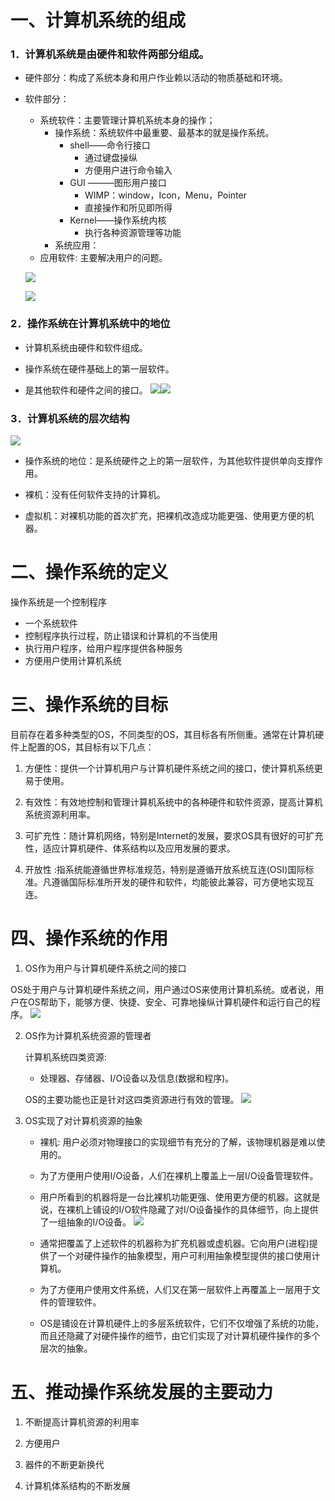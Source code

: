 # 一、计算机系统的组成

### 1．计算机系统是由硬件和软件两部分组成。

* 硬件部分：构成了系统本身和用户作业赖以活动的物质基础和环境。

* 软件部分：
  * 系统软件：主要管理计算机系统本身的操作；
    * 操作系统：系统软件中最重要、最基本的就是操作系统。
      * shell——命令行接口
        * 通过键盘操纵
        * 方便用户进行命令输入
      * GUI ———图形用户接口
        * WIMP：window，Icon，Menu，Pointer
        * 直接操作和所见即所得
      * Kernel——操作系统内核
        * 执行各种资源管理等功能
    * 系统应用：
  * 应用软件: 主要解决用户的问题。

  ![](/assets/图片1.png)

  ![](/assets/计算机系统.png)
### 2．操作系统在计算机系统中的地位

* 计算机系统由硬件和软件组成。

* 操作系统在硬件基础上的第一层软件。

* 是其他软件和硬件之间的接口。
  ![](/assets/图片2.png)![](/assets/图片3.png)


### 3．计算机系统的层次结构

![](/assets/图片4.png)

* 操作系统的地位：是系统硬件之上的第一层软件，为其他软件提供单向支撑作用。

* 裸机：没有任何软件支持的计算机。

* 虚拟机：对裸机功能的首次扩充，把裸机改造成功能更强、使用更方便的机器。

# 二、操作系统的定义

操作系统是一个控制程序
* 一个系统软件
* 控制程序执行过程，防止错误和计算机的不当使用
* 执行用户程序，给用户程序提供各种服务
* 方便用户使用计算机系统


# 三、操作系统的目标

目前存在着多种类型的OS，不同类型的OS，其目标各有所侧重。通常在计算机硬件上配置的OS，其目标有以下几点：

1. 方便性：提供一个计算机用户与计算机硬件系统之间的接口，使计算机系统更易于使用。

2. 有效性：有效地控制和管理计算机系统中的各种硬件和软件资源，提高计算机系统资源利用率。

3. 可扩充性：随计算机网络，特别是Internet的发展，要求OS具有很好的可扩充性，适应计算机硬件、体系结构以及应用发展的要求。

4. 开放性 :指系统能遵循世界标准规范，特别是遵循开放系统互连\(OSI\)国际标准。凡遵循国际标准所开发的硬件和软件，均能彼此兼容，可方便地实现互连。


# 四、操作系统的作用

1. OS作为用户与计算机硬件系统之间的接口

  OS处于用户与计算机硬件系统之间，用户通过OS来使用计算机系统。或者说，用户在OS帮助下，能够方便、快捷、安全、可靠地操纵计算机硬件和运行自己的程序。
  ![](/assets/图片5.png)

2. OS作为计算机系统资源的管理者

    计算机系统四类资源:

      * 处理器、存储器、I/O设备以及信息(数据和程序)。

   OS的主要功能也正是针对这四类资源进行有效的管理。
   ![](/assets/操作系统地位.png)

3. OS实现了对计算机资源的抽象

    * 裸机: 用户必须对物理接口的实现细节有充分的了解，该物理机器是难以使用的。

    * 为了方便用户使用I\/O设备，人们在裸机上覆盖上一层I\/O设备管理软件。

    - 用户所看到的机器将是一台比裸机功能更强、使用更方便的机器。这就是说，在裸机上铺设的I\/O软件隐藏了对I\/O设备操作的具体细节，向上提供了一组抽象的I\/O设备。
![](/assets/图片6.png)

    - 通常把覆盖了上述软件的机器称为扩充机器或虚机器。它向用户\(进程\)提供了一个对硬件操作的抽象模型，用户可利用抽象模型提供的接口使用计算机。

    - 为了方便用户使用文件系统，人们又在第一层软件上再覆盖上一层用于文件的管理软件。

    - OS是铺设在计算机硬件上的多层系统软件，它们不仅增强了系统的功能，而且还隐藏了对硬件操作的细节，由它们实现了对计算机硬件操作的多个层次的抽象。

# 五、推动操作系统发展的主要动力

1. 不断提高计算机资源的利用率

2. 方便用户

3. 器件的不断更新换代

4. 计算机体系结构的不断发展

